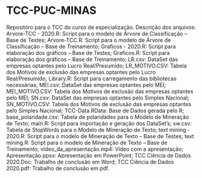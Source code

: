 # TCC-PUC-MINAS
Repositóro para o TCC do curso de especialização.
Descrição dos arquivos:
 Arvore-TCC - 2020.R: Script para o modelo de Árvore de Classificação – Base de Testes;
 Arvore-TCC.R: Script para o modelo de Árvore de Classificação – Base de Treinamento;
 Graficos - 2020.R: Script para elaboração dos gráficos – Base de Testes;
 Graficos.R: Script para elaboração dos gráficos – Base de Treinamento;
 LR.csv: DataSet das empresas optantes pelo Lucro Real/Presumido;
 LR_MOTIVO.CSV: Tabela dos Motivos de exclusão das empresas optantes pelo Lucro Real/Presumido;
 Library.R: Script para carregamento das bibliotecas necessárias;
 MEI.csv: DataSet das empresas optantes pelo MEI;
 MEI_MOTIVO.CSV: Tabela dos Motivos de exclusão das empresas optantes pelo MEI;
 SN.csv: DataSet das empresas optantes pelo Simples Nacional;
 SN_MOTIVO.CSV: Tabela dos Motivos de exclusão das empresas optantes pelo Simples Nacional;
 TCC-Data.RData: Base de Dados gerada pelo R;
 base_polaridade.csv: Tabela de polaridades para o Modelo de Mineração de Texto;
 main.R: Script para importação e geração dos DataSet’s;
 sw.csv: Tabela de StopWords para o Modelo de Mineração de Texto;
 text mining - 2020.R: Script para o modelo de Mineração de Texto – Base de Testes;
 text mining.R: Script para o modelo de Mineração de Texto – Base de Treinamento;
 vídeo_da_apresentação.mp4: Vídeo com a apresentação;
 Apresentação.ppsx: Apresentação em PowerPoint;
 TCC Ciência de Dados 2020.Doc: Trabalho de conclusão em Word;
 TCC Ciência de Dados 2020.pdf: Trabalho de conclusão em pdf.
